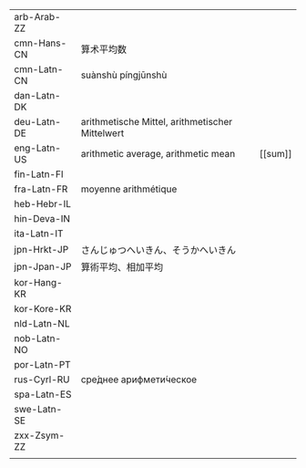 | | | |
|-|-|-|
| arb-Arab-ZZ |  |  |
| cmn-Hans-CN | 算术平均数 |  |
| cmn-Latn-CN | suànshù píngjūnshù |  |
| dan-Latn-DK |  |  |
| deu-Latn-DE | arithmetische Mittel, arithmetischer Mittelwert |  |
| eng-Latn-US | arithmetic average, arithmetic mean | [[sum]] |
| fin-Latn-FI |  |  |
| fra-Latn-FR | moyenne arithmétique |  |
| heb-Hebr-IL |  |  |
| hin-Deva-IN |  |  |
| ita-Latn-IT |  |  |
| jpn-Hrkt-JP | さんじゅつへいきん、そうかへいきん |  |
| jpn-Jpan-JP | 算術平均、相加平均 |  |
| kor-Hang-KR |  |  |
| kor-Kore-KR |  |  |
| nld-Latn-NL |  |  |
| nob-Latn-NO |  |  |
| por-Latn-PT |  |  |
| rus-Cyrl-RU | сре́днее арифмети́ческое |  |
| spa-Latn-ES |  |  |
| swe-Latn-SE |  |  |
| zxx-Zsym-ZZ |  |  |
|  |  |  |